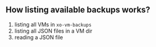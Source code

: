 ## How listing available backups works?

1. listing all VMs in `xo-vm-backups`
2. listing all JSON files in a VM dir
3. reading a JSON file
